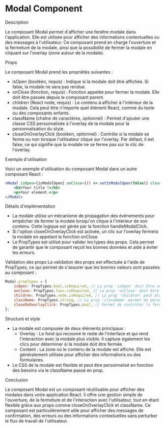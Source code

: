 # Modal Component

Description

Le composant Modal permet d'afficher une fenêtre modale dans l'application. Elle est utilisée pour afficher des informations contextuelles ou des messages à l'utilisateur. Ce composant prend en charge l'ouverture et la fermeture de la modale, ainsi que la possibilité de fermer la modale en cliquant sur l'overlay (zone autour de la modale).

Props

Le composant Modal prend les propriétés suivantes :

- isOpen (booléen, requis) : Indique si la modale doit être affichée. Si false, la modale ne sera pas rendue.
- onClose (fonction, requis) : Fonction appelée pour fermer la modale. Elle doit être passée depuis le composant parent.
- children (React node, requis) : Le contenu à afficher à l'intérieur de la modale. Cela peut être n'importe quel élément React, comme du texte ou des composants enfants.
- className (chaîne de caractères, optionnel) : Permet d'ajouter une classe CSS personnalisée à l'overlay de la modale pour la personnalisation du style.
- closeOnOverlayClick (booléen, optionnel) : Contrôle si la modale se ferme ou non lorsque l'utilisateur clique sur l'overlay. Par défaut, il est false, ce qui signifie que la modale ne se ferme pas sur le clic de l'overlay.

Exemple d'utilisation

Voici un exemple d'utilisation du composant Modal dans un autre composant React :

```jsx
<Modal isOpen={isModalOpen} onClose={() => setIsModalOpen(false)} closeOnOverlayClick={false}>
    <h2>Your title !</h2>
    <p>Your element.</p>
</Modal>
```

Détails d'implémentation

- La modale utilise un mécanisme de propagation des événements pour empêcher de fermer la modale lorsqu'on clique à l'intérieur de son contenu. Cette logique est gérée par la fonction handleModalClick.
- Si l'option closeOnOverlayClick est activée, un clic sur l'overlay fermera la modale en appelant la fonction onClose.
- Le PropTypes est utilisé pour valider les types des props. Cela permet de garantir que le composant reçoit les bonnes données et aide à éviter les erreurs.

Validation des props
La validation des props est effectuée à l'aide de PropTypes, ce qui permet de s'assurer que les bonnes valeurs sont passées au composant :

```jsx
Modal.propTypes = {
    isOpen: PropTypes.bool.isRequired, // La prop 'isOpen' doit être un booléen et est obligatoire
    onClose: PropTypes.func.isRequired, // La prop 'onClose' doit être une fonction et est obligatoire
    children: PropTypes.node.isRequired, // La prop 'children' peut être n'importe quel contenu React
    className: PropTypes.string, // La prop 'className' permet de personnaliser les styles si nécessaire
    closeOnOverlayClick: PropTypes.bool, // Permet de contrôler la fermeture de la modal en cliquant sur l'overlay
};
```
Structure et style

- La modale est composée de deux éléments principaux :
    - Overlay : Le fond qui recouvre le reste de l'interface et qui rend l'interaction avec la modale plus visible. Il capture également les clics pour déterminer si la modale doit être fermée.
    - Content : La zone où le contenu de la modale est affiché. Elle est généralement utilisée pour afficher des informations ou des formulaires.
- Le CSS de la modale est flexible et peut être personnalisé en fonction des besoins via le className passé en prop.

Conclusion

Le composant Modal est un composant réutilisable pour afficher des modales dans votre application React. Il offre une gestion simple de l'ouverture, de la fermeture et de l'interaction avec l'utilisateur, tout en étant flexible grâce aux props comme closeOnOverlayClick et className. Ce composant est particulièrement utile pour afficher des messages de confirmation, des erreurs ou des informations contextuelles sans perturber le flux de travail de l'utilisateur.